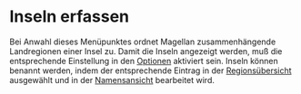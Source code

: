 <span id="top"></span>

# Inseln erfassen

Bei Anwahl dieses Menüpunktes ordnet Magellan zusammenhängende
Landregionen einer Insel zu. Damit die Inseln angezeigt werden, muß die
entsprechende Einstellung in den
[Optionen](../extras/options_region) aktiviert sein. Inseln können
benannt werden, indem der entsprechende Eintrag in
der [Regionsübersicht](../../docks/regions) ausgewählt und in
der [Namensansicht](../../docks/name) bearbeitet wird.
